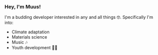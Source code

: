 ### Hey, I'm Muus!

I'm a budding developer interested in any and all things 🤓. Specifically I'm into:
* Climate adaptation
* Materials science
* Music 🎶
* Youth development 🧑‍🏫

